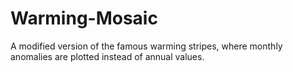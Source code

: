 # Warming-Mosaic
A modified version of the famous warming stripes, where monthly anomalies are plotted instead of annual values. 
